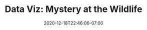 ---
# Documentation: https://sourcethemes.com/academic/docs/managing-content/

title: "Data Viz: Mystery at the Wildlife"
summary: "This project was done as part of CSE 578 course. The primary goal of this project is to identify reasons behind the decline in the population of the Rose-crested Blue Pipit bird in the city of Mistford. "
authors: [admin]
tags: []
categories: []
date: 2020-12-18T22:46:06-07:00

# Optional external URL for project (replaces project detail page).
external_link: "demos/mystery-at-the-wildlife/"

# Featured image
# To use, add an image named `featured.jpg/png` to your page's folder.
# Focal points: Smart, Center, TopLeft, Top, TopRight, Left, Right, BottomLeft, Bottom, BottomRight.
image:
  caption: ""
  focal_point: ""
  preview_only: false

# Custom links (optional).
#   Uncomment and edit lines below to show custom links.
# links:
# - name: Follow
#   url: https://twitter.com
#   icon_pack: fab
#   icon: twitter

url_code: ""
url_pdf: ""
url_slides: ""
url_video: ""

# Slides (optional).
#   Associate this project with Markdown slides.
#   Simply enter your slide deck's filename without extension.
#   E.g. `slides = "example-slides"` references `content/slides/example-slides.md`.
#   Otherwise, set `slides = ""`.
slides: ""
---